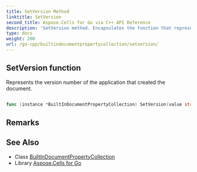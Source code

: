 ```yaml
---
title: SetVersion Method 
linktitle: SetVersion
second_title: Aspose.Cells for Go via C++ API Reference
description: 'SetVersion method. Encapsulates the function that represents setversion in Go.'
type: docs
weight: 200
url: /go-cpp/builtindocumentpropertycollection/setversion/
---
```


## SetVersion function

Represents the version number of the application that created the document.

```go

func (instance *BuiltInDocumentPropertyCollection) SetVersion(value string)  error

```

## Remarks


## See Also

* Class [BuiltInDocumentPropertyCollection](../)
* Library [Aspose.Cells for Go](../../)
